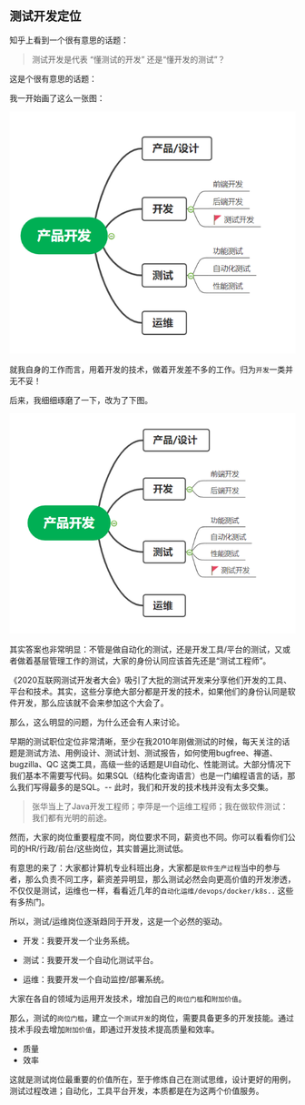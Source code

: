 ## 测试开发定位

知乎上看到一个很有意思的话题：

> 测试开发是代表 “懂测试的开发” 还是“懂开发的测试”？

这是个很有意思的话题：

我一开始画了这么一张图：

![](./images/test_dev.png)

就我自身的工作而言，用着开发的技术，做着开发差不多的工作。归为`开发`一类并无不妥！

后来，我细细琢磨了一下，改为了下图。

![](./images/test_dev2.png)

其实答案也非常明显：不管是做自动化的测试，还是开发工具/平台的测试，又或者做着基层管理工作的测试，大家的身份认同应该首先还是“测试工程师”。

《2020互联网测试开发者大会》吸引了大批的测试开发来分享他们开发的工具、平台和技术。其实，这些分享绝大部分都是开发的技术，如果他们的身份认同是软件开发，那么应该就不会来参加这个大会了。

那么，这么明显的问题，为什么还会有人来讨论。

早期的测试职位定位非常清晰，至少在我2010年刚做测试的时候，每天关注的话题是测试方法、用例设计、测试计划、测试报告，如何使用bugfree、禅道、bugzilla、QC 这类工具，高级一些的话题是UI自动化、性能测试。大部分情况下我们基本不需要写代码。如果SQL（结构化查询语言）也是一门编程语言的话，那么我们写得最多的是SQL。-- 此时，我们和开发的技术栈并没有太多交集。


> 张华当上了Java开发工程师；李萍是一个运维工程师；我在做软件测试：我们都有光明的前途。

然而，大家的岗位重要程度不同，岗位要求不同，薪资也不同。你可以看看你们公司的HR/行政/前台/这些岗位，其实普遍比测试低。

有意思的来了：大家都计算机专业科班出身，大家都是`软件生产过程`当中的参与者，那么负责不同工序，薪资差异明显，那么测试必然会向更高价值的开发渗透，不仅仅是测试，运维也一样，看看近几年的`自动化运维/devops/docker/k8s..` 这些有多热门。

所以，测试/运维岗位逐渐趋同于开发，这是一个必然的驱动。

* 开发：我要开发一个业务系统。

* 测试：我要开发一个自动化测试平台。

* 运维：我要开发一个自动监控/部署系统。

大家在各自的领域为运用开发技术，增加自己的`岗位门槛`和`附加价值`。

那么，测试的`岗位门槛`，建立一个`测试开发`的岗位，需要具备更多的开发技能。通过技术手段去增加`附加价值`，即通过开发技术提高质量和效率。

* 质量
* 效率

这就是测试岗位最重要的价值所在，至于修炼自己在测试思维，设计更好的用例，测试过程改进；自动化，工具平台开发，本质都是在为这两个价值服务。


